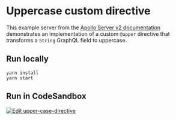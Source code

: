 # Uppercase custom directive

This example server from the [Apollo Server v2 documentation](https://www.apollographql.com/docs/apollo-server/v2/schema/creating-directives/) demonstrates an implementation of a custom `@upper` directive that transforms a `String` GraphQL field to uppercase.

## Run locally

```shell
yarn install
yarn start
```

## Run in CodeSandbox

<a href="https://codesandbox.io/s/github/apollographql/docs-examples/tree/main/apollo-server/v2/custom-directives/upper-case-directive?fontsize=14&hidenavigation=1&theme=dark">
  <img alt="Edit upper-case-directive" src="https://codesandbox.io/static/img/play-codesandbox.svg">
</a>
